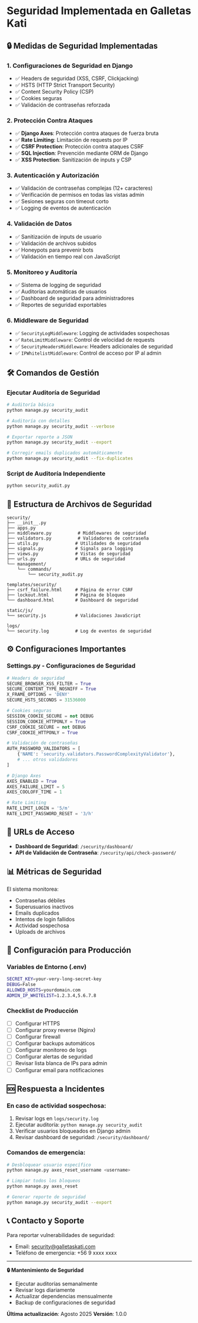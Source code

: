 # Seguridad Implementada en Galletas Kati

## 🔒 Medidas de Seguridad Implementadas

### 1. **Configuraciones de Seguridad en Django**
- ✅ Headers de seguridad (XSS, CSRF, Clickjacking)
- ✅ HSTS (HTTP Strict Transport Security)
- ✅ Content Security Policy (CSP)
- ✅ Cookies seguras
- ✅ Validación de contraseñas reforzada

### 2. **Protección Contra Ataques**
- ✅ **Django Axes**: Protección contra ataques de fuerza bruta
- ✅ **Rate Limiting**: Limitación de requests por IP
- ✅ **CSRF Protection**: Protección contra ataques CSRF
- ✅ **SQL Injection**: Prevención mediante ORM de Django
- ✅ **XSS Protection**: Sanitización de inputs y CSP

### 3. **Autenticación y Autorización**
- ✅ Validación de contraseñas complejas (12+ caracteres)
- ✅ Verificación de permisos en todas las vistas admin
- ✅ Sesiones seguras con timeout corto
- ✅ Logging de eventos de autenticación

### 4. **Validación de Datos**
- ✅ Sanitización de inputs de usuario
- ✅ Validación de archivos subidos
- ✅ Honeypots para prevenir bots
- ✅ Validación en tiempo real con JavaScript

### 5. **Monitoreo y Auditoría**
- ✅ Sistema de logging de seguridad
- ✅ Auditorías automáticas de usuarios
- ✅ Dashboard de seguridad para administradores
- ✅ Reportes de seguridad exportables

### 6. **Middleware de Seguridad**
- ✅ `SecurityLogMiddleware`: Logging de actividades sospechosas
- ✅ `RateLimitMiddleware`: Control de velocidad de requests
- ✅ `SecurityHeadersMiddleware`: Headers adicionales de seguridad
- ✅ `IPWhitelistMiddleware`: Control de acceso por IP al admin

## 🛠️ Comandos de Gestión

### Ejecutar Auditoría de Seguridad
```bash
# Auditoría básica
python manage.py security_audit

# Auditoría con detalles
python manage.py security_audit --verbose

# Exportar reporte a JSON
python manage.py security_audit --export

# Corregir emails duplicados automáticamente
python manage.py security_audit --fix-duplicates
```

### Script de Auditoría Independiente
```bash
python security_audit.py
```

## 📁 Estructura de Archivos de Seguridad

```
security/
├── __init__.py
├── apps.py
├── middleware.py          # Middlewares de seguridad
├── validators.py          # Validadores de contraseña
├── utils.py              # Utilidades de seguridad
├── signals.py            # Signals para logging
├── views.py              # Vistas de seguridad
├── urls.py               # URLs de seguridad
└── management/
    └── commands/
        └── security_audit.py

templates/security/
├── csrf_failure.html     # Página de error CSRF
├── lockout.html          # Página de bloqueo
└── dashboard.html        # Dashboard de seguridad

static/js/
└── security.js           # Validaciones JavaScript

logs/
└── security.log          # Log de eventos de seguridad
```

## ⚙️ Configuraciones Importantes

### Settings.py - Configuraciones de Seguridad
```python
# Headers de seguridad
SECURE_BROWSER_XSS_FILTER = True
SECURE_CONTENT_TYPE_NOSNIFF = True
X_FRAME_OPTIONS = 'DENY'
SECURE_HSTS_SECONDS = 31536000

# Cookies seguras
SESSION_COOKIE_SECURE = not DEBUG
SESSION_COOKIE_HTTPONLY = True
CSRF_COOKIE_SECURE = not DEBUG
CSRF_COOKIE_HTTPONLY = True

# Validación de contraseñas
AUTH_PASSWORD_VALIDATORS = [
    {'NAME': 'security.validators.PasswordComplexityValidator'},
    # ... otros validadores
]

# Django Axes
AXES_ENABLED = True
AXES_FAILURE_LIMIT = 5
AXES_COOLOFF_TIME = 1

# Rate Limiting
RATE_LIMIT_LOGIN = '5/m'
RATE_LIMIT_PASSWORD_RESET = '3/h'
```

## 🚀 URLs de Acceso

- **Dashboard de Seguridad**: `/security/dashboard/`
- **API de Validación de Contraseña**: `/security/api/check-password/`

## 📊 Métricas de Seguridad

El sistema monitorea:
- Contraseñas débiles
- Superusuarios inactivos
- Emails duplicados
- Intentos de login fallidos
- Actividad sospechosa
- Uploads de archivos

## 🔧 Configuración para Producción

### Variables de Entorno (.env)
```bash
SECRET_KEY=your-very-long-secret-key
DEBUG=False
ALLOWED_HOSTS=yourdomain.com
ADMIN_IP_WHITELIST=1.2.3.4,5.6.7.8
```

### Checklist de Producción
- [ ] Configurar HTTPS
- [ ] Configurar proxy reverse (Nginx)
- [ ] Configurar firewall
- [ ] Configurar backups automáticos
- [ ] Configurar monitoreo de logs
- [ ] Configurar alertas de seguridad
- [ ] Revisar lista blanca de IPs para admin
- [ ] Configurar email para notificaciones

## 🆘 Respuesta a Incidentes

### En caso de actividad sospechosa:
1. Revisar logs en `logs/security.log`
2. Ejecutar auditoría: `python manage.py security_audit`
3. Verificar usuarios bloqueados en Django admin
4. Revisar dashboard de seguridad: `/security/dashboard/`

### Comandos de emergencia:
```bash
# Desbloquear usuario específico
python manage.py axes_reset_username <username>

# Limpiar todos los bloqueos
python manage.py axes_reset

# Generar reporte de seguridad
python manage.py security_audit --export
```

## 📞 Contacto y Soporte

Para reportar vulnerabilidades de seguridad:
- Email: security@galletaskati.com
- Teléfono de emergencia: +56 9 xxxx xxxx

---

**🔒 Mantenimiento de Seguridad**
- Ejecutar auditorías semanalmente
- Revisar logs diariamente
- Actualizar dependencias mensualmente
- Backup de configuraciones de seguridad

**Última actualización**: Agosto 2025
**Versión**: 1.0.0
